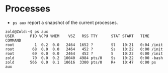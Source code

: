 # Processes

* `ps aux` report a snapshot of the current processes.

``` console
zold@Zold:~$ ps aux
USER       PID %CPU %MEM    VSZ   RSS TTY      STAT START   TIME COMMAND
root         1  0.2  0.0   2464  1652 ?        Sl   10:21   0:04 /init
root        68  0.0  0.0   2464   452 ?        Ss   10:22   0:00 /init
root        69  0.0  0.0   2464   452 ?        S    10:22   0:00 /init
zold        70  0.0  0.2  10040  4984 pts/0    Ss   10:22   0:00 -bash
zold       566  0.0  0.1  10616  3300 pts/0    R+   10:47   0:00 ps aux
```
